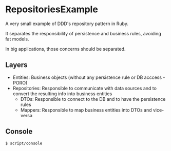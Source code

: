 # RepositoriesExample

A very small example of DDD's repository pattern in Ruby.

It separates the responsibility of persistence and business rules, avoiding fat
models.

In big applications, those concerns should be separated.

## Layers

* Entities: Business objects (without any persistence rule or DB acccess - PORO)
* Repositories: Responsible to communicate with data sources and to convert
the resulting info into business entities
  * DTOs: Responsible to connect to the DB and to have the persistence rules
  * Mappers: Responsible to map business entities into DTOs and vice-versa


## Console

    $ script/console

